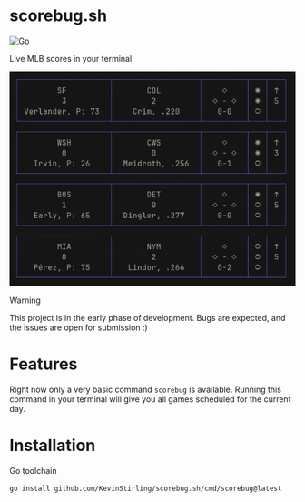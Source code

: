# scorebug.sh
[![Go](https://github.com/KevinStirling/scorebug.sh/actions/workflows/go.yml/badge.svg?branch=main)](https://github.com/KevinStirling/scorebug.sh/actions/workflows/go.yml)

Live MLB scores in your terminal

<img width="750" src="./sb_preview.png" />


> [!WARNING]
> This project is in the early phase of development. Bugs are expected, and the issues are open for submission :)

# Features
Right now only a very basic command `scorebug` is available. Running this command in your terminal will give you all games scheduled for the current day.


# Installation

Go toolchain
```
go install github.com/KevinStirling/scorebug.sh/cmd/scorebug@latest
```
